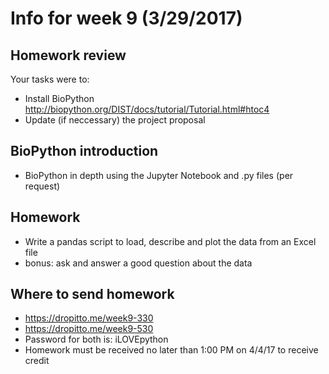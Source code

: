 # Info for week 9 (3/29/2017)

## Homework review

Your tasks were to:
* Install BioPython http://biopython.org/DIST/docs/tutorial/Tutorial.html#htoc4
* Update (if neccessary) the project proposal

## BioPython introduction

* BioPython in depth using the Jupyter Notebook and .py files (per request)

## Homework

* Write a pandas script to load, describe and plot the data from an Excel file
* bonus: ask and answer a good question about the data


## Where to send homework

* https://dropitto.me/week9-330
* https://dropitto.me/week9-530
* Password for both is: iLOVEpython
* Homework must be received no later than 1:00 PM on 4/4/17 to receive credit
